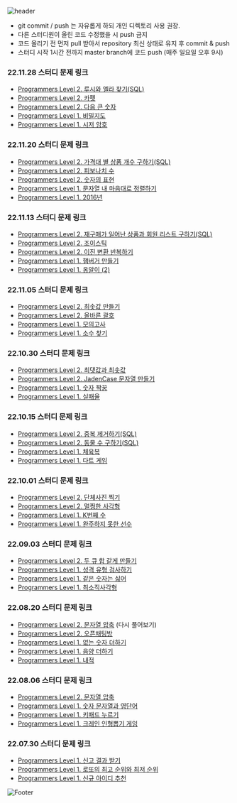 ![header](https://capsule-render.vercel.app/api?type=rect&color=black&height=150&section=header&text=Algorithm%20Study%20Repository&fontColor=FFFFFF&fontSize=40)

- git commit / push 는 자유롭게 하되 개인 디렉토리 사용 권장.
- 다른 스터디원이 올린 코드 수정했을 시 push 금지
- 코드 올리기 전 먼저 pull 받아서 repository 최신 상태로 유지 후 commit & push
- 스터디 시작 1시간 전까지 master branch에 코드 push (매주 일요일 오후 9시)

### 22.11.28 스터디 문제 링크
- [Programmers Level 2. 루시와 엘라 찾기(SQL)](https://school.programmers.co.kr/learn/courses/30/lessons/59046)
- [Programmers Level 2. 카펫](https://school.programmers.co.kr/learn/courses/30/lessons/42842)
- [Programmers Level 2. 다음 큰 숫자](https://school.programmers.co.kr/learn/courses/30/lessons/12911)
- [Programmers Level 1. 비밀지도](https://school.programmers.co.kr/learn/courses/30/lessons/17681)
- [Programmers Level 1. 시저 암호](https://school.programmers.co.kr/learn/courses/30/lessons/12926)

### 22.11.20 스터디 문제 링크
- [Programmers Level 2. 가격대 별 상품 개수 구하기(SQL)](https://school.programmers.co.kr/learn/courses/30/lessons/131530)
- [Programmers Level 2. 피보나치 수](https://school.programmers.co.kr/learn/courses/30/lessons/12945)
- [Programmers Level 2. 숫자의 표현](https://school.programmers.co.kr/learn/courses/30/lessons/12924)
- [Programmers Level 1. 문자열 내 마음대로 정렬하기](https://school.programmers.co.kr/learn/courses/30/lessons/12915)
- [Programmers Level 1. 2016년](https://school.programmers.co.kr/learn/courses/30/lessons/12901)

### 22.11.13 스터디 문제 링크
- [Programmers Level 2. 재구매가 일어난 상품과 회원 리스트 구하기(SQL)](https://school.programmers.co.kr/learn/courses/30/lessons/131536)
- [Programmers Level 2. 조이스틱](https://school.programmers.co.kr/learn/courses/30/lessons/42860)
- [Programmers Level 2. 이진 변환 반복하기](https://school.programmers.co.kr/learn/courses/30/lessons/70129)
- [Programmers Level 1. 햄버거 만들기](https://school.programmers.co.kr/learn/courses/30/lessons/133502)
- [Programmers Level 1. 옹알이 (2)](https://school.programmers.co.kr/learn/courses/30/lessons/133499)

### 22.11.05 스터디 문제 링크
- [Programmers Level 2. 최솟값 만들기](https://school.programmers.co.kr/learn/courses/30/lessons/12941)
- [Programmers Level 2. 올바른 괄호](https://school.programmers.co.kr/learn/courses/30/lessons/12909)
- [Programmers Level 1. 모의고사](https://school.programmers.co.kr/learn/courses/30/lessons/42840)
- [Programmers Level 1. 소수 찾기](https://school.programmers.co.kr/learn/courses/30/lessons/12921)

### 22.10.30 스터디 문제 링크
- [Programmers Level 2. 최댓값과 최솟값](https://school.programmers.co.kr/learn/courses/30/lessons/12939)
- [Programmers Level 2. JadenCase 문자열 만들기](https://school.programmers.co.kr/learn/courses/30/lessons/12951)
- [Programmers Level 1. 숫자 짝꿍](https://school.programmers.co.kr/learn/courses/30/lessons/131128)
- [Programmers Level 1. 실패율](https://school.programmers.co.kr/learn/courses/30/lessons/42889)

### 22.10.15 스터디 문제 링크
- [Programmers Level 2. 중복 제거하기(SQL)](https://school.programmers.co.kr/learn/courses/30/lessons/59408)
- [Programmers Level 2. 동물 수 구하기(SQL)](https://school.programmers.co.kr/learn/courses/30/lessons/59406)
- [Programmers Level 1. 체육복](https://school.programmers.co.kr/learn/courses/30/lessons/42862)
- [Programmers Level 1. 다트 게임](https://school.programmers.co.kr/learn/courses/30/lessons/17682)

### 22.10.01 스터디 문제 링크
- [Programmers Level 2. 단체사진 찍기](https://school.programmers.co.kr/learn/courses/30/lessons/1835)
- [Programmers Level 2. 멀쩡한 사각형](https://school.programmers.co.kr/learn/courses/30/lessons/62048)
- [Programmers Level 1. K번째 수](https://school.programmers.co.kr/learn/courses/30/lessons/42748)
- [Programmers Level 1. 완주하지 못한 선수](https://school.programmers.co.kr/learn/courses/30/lessons/42576)

### 22.09.03 스터디 문제 링크
- [Programmers Level 2. 두 큐 합 같게 만들기](https://school.programmers.co.kr/learn/courses/30/lessons/118667)
- [Programmers Level 1. 성격 유형 검사하기](https://school.programmers.co.kr/learn/courses/30/lessons/118666)
- [Programmers Level 1. 같은 숫자는 싫어](https://school.programmers.co.kr/learn/courses/30/lessons/12906)
- [Programmers Level 1. 최소직사각형](https://school.programmers.co.kr/learn/courses/30/lessons/86491)

### 22.08.20 스터디 문제 링크
- [Programmers Level 2. 문자열 압축](https://school.programmers.co.kr/learn/courses/30/lessons/60057) (다시 풀어보기)
- [Programmers Level 2. 오픈채팅방](https://school.programmers.co.kr/learn/courses/30/lessons/42888)
- [Programmers Level 1. 없는 숫자 더하기](https://school.programmers.co.kr/learn/courses/30/lessons/86051)
- [Programmers Level 1. 음양 더하기](https://school.programmers.co.kr/learn/courses/30/lessons/76501)
- [Programmers Level 1. 내적](https://school.programmers.co.kr/learn/courses/30/lessons/70128)

### 22.08.06 스터디 문제 링크
- [Programmers Level 2. 문자열 압축](https://school.programmers.co.kr/learn/courses/30/lessons/60057)
- [Programmers Level 1. 숫자 문자열과 영단어](https://school.programmers.co.kr/learn/courses/30/lessons/81301)
- [Programmers Level 1. 키패드 누르기](https://school.programmers.co.kr/learn/courses/30/lessons/67256)
- [Programmers Level 1. 크레인 인형뽑기 게임](https://school.programmers.co.kr/learn/courses/30/lessons/64061)

### 22.07.30 스터디 문제 링크
- [Programmers Level 1. 신고 결과 받기](https://school.programmers.co.kr/learn/courses/30/lessons/92334)
- [Programmers Level 1. 로또의 최고 순위와 최저 순위](https://school.programmers.co.kr/learn/courses/30/lessons/77484)
- [Programmers Level 1. 신규 아이디 추천](https://school.programmers.co.kr/learn/courses/30/lessons/72410)

![Footer](https://capsule-render.vercel.app/api?type=waving&color=black&height=200&section=footer)





